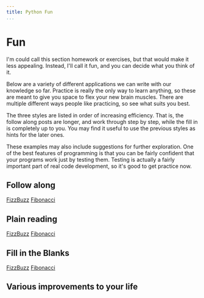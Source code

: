 ```yaml
---
title: Python Fun
...
```


# Fun

I'm could call this section homework or exercises, but that would make it less
appealing. Instead, I'll call it fun, and you can decide what you think of it.

Below are a variety of different applications we can write with our knowledge
so far. Practice is really the only way to learn anything, so these are meant
to give you space to flex your new brain muscles. There are multiple different
ways people like practicing, so see what suits you best.

The three styles are listed in order of increasing efficiency. That is, the
follow along posts are longer, and work through step by step, while the fill in
is completely up to you. You may find it useful to use the previous styles as
hints for the later ones.

These examples may also include suggestions for further exploration. One of the
best features of programming is that you can be fairly confident that your
programs work just by testing them. Testing is actually a fairly important part
of real code development, so it's good to get practice now.

## Follow along
[FizzBuzz](fizzbuzz.md)
[Fibonacci](fibo.md)

## Plain reading
[FizzBuzz](fizzbuzz_read.md)
[Fibonacci](fibo_read.md)

## Fill in the Blanks
[FizzBuzz](fizzbuzz_fill-in.md)
[Fibonacci](fibo_fill-in.md)

## Various improvements to your life
